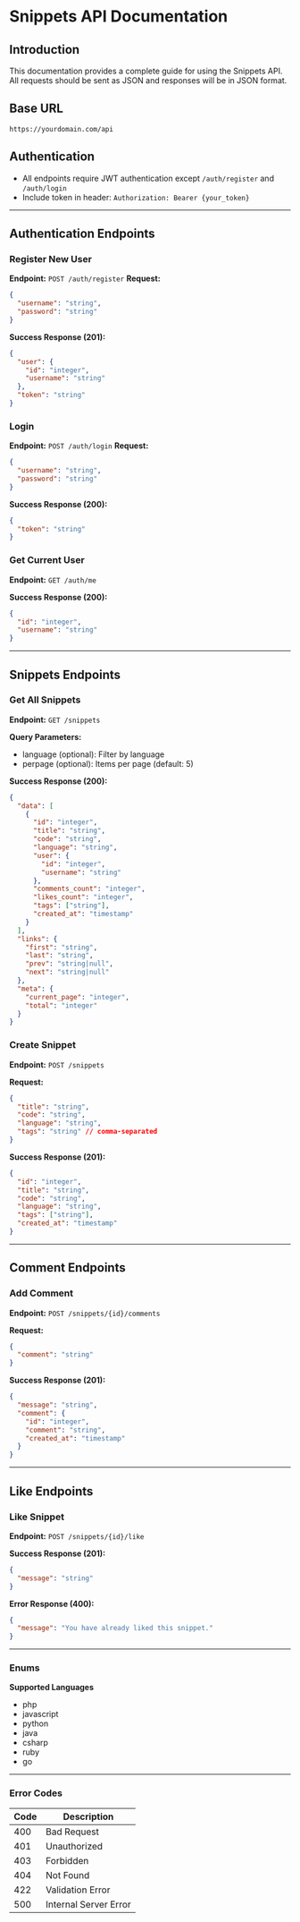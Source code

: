 # Snippets API Documentation

## Introduction
This documentation provides a complete guide for using the Snippets API. All requests should be sent as JSON and responses will be in JSON format.

## Base URL
`https://yourdomain.com/api`

## Authentication
- All endpoints require JWT authentication except `/auth/register` and `/auth/login`
- Include token in header: `Authorization: Bearer {your_token}`

---

## Authentication Endpoints

### Register New User
**Endpoint:** `POST /auth/register`
**Request:**
```json
{
  "username": "string",
  "password": "string"
}
```

**Success Response (201):**
```json
{
  "user": {
    "id": "integer",
    "username": "string"
  },
  "token": "string"
}
```

### Login
**Endpoint:** `POST /auth/login`
**Request:**
```json
{
  "username": "string",
  "password": "string"
}
```

**Success Response (200):**
```json
{
  "token": "string"
}
```

### Get Current User
**Endpoint:** `GET /auth/me`

**Success Response (200):**
```json
{
  "id": "integer",
  "username": "string"
}
```

---

## Snippets Endpoints

### Get All Snippets
**Endpoint:** `GET /snippets`

**Query Parameters:**
- language (optional): Filter by language
- perpage (optional): Items per page (default: 5)

**Success Response (200):**
```json
{
  "data": [
    {
      "id": "integer",
      "title": "string",
      "code": "string",
      "language": "string",
      "user": {
        "id": "integer",
        "username": "string"
      },
      "comments_count": "integer",
      "likes_count": "integer",
      "tags": ["string"],
      "created_at": "timestamp"
    }
  ],
  "links": {
    "first": "string",
    "last": "string",
    "prev": "string|null",
    "next": "string|null"
  },
  "meta": {
    "current_page": "integer",
    "total": "integer"
  }
}
```

### Create Snippet
**Endpoint:** `POST /snippets`

**Request:**
```json
{
  "title": "string",
  "code": "string",
  "language": "string",
  "tags": "string" // comma-separated
}
```

**Success Response (201):**
```json
{
  "id": "integer",
  "title": "string",
  "code": "string",
  "language": "string",
  "tags": ["string"],
  "created_at": "timestamp"
}
```

---

## Comment Endpoints

### Add Comment
**Endpoint:** `POST /snippets/{id}/comments`

**Request:**
```json
{
  "comment": "string"
}
```

**Success Response (201):**
```json
{
  "message": "string",
  "comment": {
    "id": "integer",
    "comment": "string",
    "created_at": "timestamp"
  }
}
```

---

## Like Endpoints

### Like Snippet
**Endpoint:** `POST /snippets/{id}/like`

**Success Response (201):**
```json
{
  "message": "string"
}
```

**Error Response (400):**
```json
{
  "message": "You have already liked this snippet."
}
```

---

### Enums

**Supported Languages**
- php
- javascript
- python
- java
- csharp
- ruby
- go

---

### Error Codes
| Code | Description |
|---|---|
| 400 | Bad Request |
| 401 | Unauthorized |
| 403 | Forbidden |
| 404 | Not Found |
| 422 | Validation Error |
| 500 | Internal Server Error |